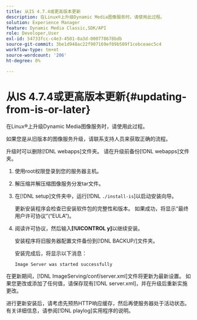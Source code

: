 ```yaml
---
title: 从IS 4.7.4或更高版本更新
description: 在Linux®上升级Dynamic Media图像服务时，请使用此过程。
solution: Experience Manager
feature: Dynamic Media Classic,SDK/API
role: Developer,User
exl-id: 54733fcc-c4e3-4501-8a3d-000778678bdb
source-git-commit: 3be1d948ac22f907169ef09b509f1cebceaec5c4
workflow-type: tm+mt
source-wordcount: '206'
ht-degree: 0%

---
```


# 从IS 4.7.4或更高版本更新{#updating-from-is-or-later}

在Linux®上升级Dynamic Media图像服务时，请使用此过程。

如果您是从旧版本的图像服务升级，请联系支持人员来获取正确的流程。

升级时可以删除[!DNL webapps]文件夹。 请在升级前备份[!DNL webapps]文件夹。

1. 使用root权限登录到您的服务器主机。
1. 解压缩并解压缩图像服务分发tar文件。
1. 在[!DNL setup]文件夹中，运行[!DNL `./install-is`]以启动安装向导。

   更新安装程序会检查已安装软件包的完整性和版本。 如果成功，将显示“最终用户许可协议”(“EULA”)。
1. 阅读许可协议，然后输入&#x200B;**[!UICONTROL y]**&#x200B;以继续安装。

   安装程序将旧服务器配置文件备份到[!DNL BACKUP/]文件夹。

   安装完成后，将显示以下消息：

   `Image Server was started successfully`

在更新期间，[!DNL ImageServing/conf/server.xml]文件将更新为最新设置。 如果您更改或添加了任何值，请保存现有[!DNL server.xml]，并在升级后重新实施更改。

进行更新安装后，请考虑先预热HTTP响应缓存，然后再使服务器处于活动状态。 有关详细信息，请参阅[!DNL playlog]实用程序的说明。
